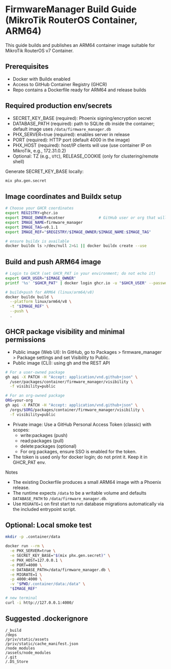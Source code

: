 # FirmwareManager Build Guide (MikroTik RouterOS Container, ARM64)

This guide builds and publishes an ARM64 container image suitable for MikroTik RouterOS v7 Container.

## Prerequisites
- Docker with Buildx enabled
- Access to GitHub Container Registry (GHCR)
- Repo contains a Dockerfile ready for ARM64 and release builds

## Required production env/secrets
- SECRET_KEY_BASE (required): Phoenix signing/encryption secret
- DATABASE_PATH (required): path to SQLite db inside the container; default image uses `/data/firmware_manager.db`
- PHX_SERVER=true (required): enables server in release
- PORT (required): HTTP port (default 4000 in the image)
- PHX_HOST (required): host/IP clients will use (use container IP on MikroTik, e.g., 172.31.0.2)
- Optional: TZ (e.g., `UTC`), RELEASE_COOKIE (only for clustering/remote shell)

Generate SECRET_KEY_BASE locally:
```bash
mix phx.gen.secret
```

## Image coordinates and Buildx setup
```bash
# Choose your GHCR coordinates
export REGISTRY=ghcr.io
export IMAGE_OWNER=mcotner               # GitHub user or org that will own the package
export IMAGE_NAME=firmware_manager
export IMAGE_TAG=v0.1.1
export IMAGE_REF="$REGISTRY/$IMAGE_OWNER/$IMAGE_NAME:$IMAGE_TAG"

# ensure buildx is available
docker buildx ls >/dev/null 2>&1 || docker buildx create --use
```

## Build and push ARM64 image
```bash
# Login to GHCR (set GHCR_PAT in your environment; do not echo it)
export GHCR_USER="$IMAGE_OWNER"
printf '%s' "$GHCR_PAT" | docker login ghcr.io -u "$GHCR_USER" --password-stdin

# build+push for ARM64 (linux/arm64/v8)
docker buildx build \
  --platform linux/arm64/v8 \
  -t "$IMAGE_REF" \
  --push \
  .
```

## GHCR package visibility and minimal permissions
- Public image (Web UI): In GitHub, go to Packages > firmware_manager > Package settings and set Visibility to Public.
- Public image (CLI): using gh and the REST API
```bash
# For a user-owned package
gh api -X PATCH -H "Accept: application/vnd.github+json" \
  /user/packages/container/firmware_manager/visibility \
  -f visibility=public

# For an org-owned package
ORG=your-org
gh api -X PATCH -H "Accept: application/vnd.github+json" \
  /orgs/$ORG/packages/container/firmware_manager/visibility \
  -f visibility=public
```
- Private image: Use a GitHub Personal Access Token (classic) with scopes:
  - write:packages (push)
  - read:packages (pull)
  - delete:packages (optional)
  - For org packages, ensure SSO is enabled for the token.
- The token is used only for docker login; do not print it. Keep it in GHCR_PAT env.

Notes
- The existing Dockerfile produces a small ARM64 image with a Phoenix release.
- The runtime expects `/data` to be a writable volume and defaults `DATABASE_PATH` to `/data/firmware_manager.db`.
- Use `MIGRATE=1` on first start to run database migrations automatically via the included entrypoint script.

## Optional: Local smoke test
```bash
mkdir -p .container/data

docker run --rm \
  -e PHX_SERVER=true \
  -e SECRET_KEY_BASE="$(mix phx.gen.secret)" \
  -e PHX_HOST=127.0.0.1 \
  -e PORT=4000 \
  -e DATABASE_PATH=/data/firmware_manager.db \
  -e MIGRATE=1 \
  -p 4000:4000 \
  -v "$PWD/.container/data:/data" \
  "$IMAGE_REF"

# new terminal
curl -i http://127.0.0.1:4000/
```

## Suggested .dockerignore
```gitignore
/_build
/deps
/priv/static/assets
/priv/static/cache_manifest.json
/node_modules
/assets/node_modules
/.git
/.DS_Store
```
